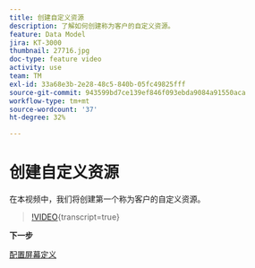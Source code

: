 ```yaml
---
title: 创建自定义资源
description: 了解如何创建称为客户的自定义资源。
feature: Data Model
jira: KT-3000
thumbnail: 27716.jpg
doc-type: feature video
activity: use
team: TM
exl-id: 33a68e3b-2e28-48c5-840b-05fc49825fff
source-git-commit: 943599bd7ce139ef846f093ebda9084a91550aca
workflow-type: tm+mt
source-wordcount: '37'
ht-degree: 32%

---
```


# 创建自定义资源

在本视频中，我们将创建第一个称为客户的自定义资源。

>[!VIDEO](https://video.tv.adobe.com/v/27716?learn=on){transcript=true}

**下一步**

[配置屏幕定义](./configuring-a-screen-definition-for-a-custom-resource.md)
